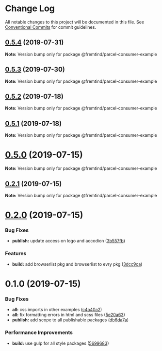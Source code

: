 # Change Log

All notable changes to this project will be documented in this file.
See [Conventional Commits](https://conventionalcommits.org) for commit guidelines.

## [0.5.4](https://github.com/fremtind/jokul/compare/@fremtind/parcel-consumer-example@0.5.3...@fremtind/parcel-consumer-example@0.5.4) (2019-07-31)

**Note:** Version bump only for package @fremtind/parcel-consumer-example





## [0.5.3](https://github.com/fremtind/jokul/compare/@fremtind/parcel-consumer-example@0.5.2...@fremtind/parcel-consumer-example@0.5.3) (2019-07-30)

**Note:** Version bump only for package @fremtind/parcel-consumer-example





## [0.5.2](https://github.com/fremtind/jokul/compare/@fremtind/parcel-consumer-example@0.5.1...@fremtind/parcel-consumer-example@0.5.2) (2019-07-18)

**Note:** Version bump only for package @fremtind/parcel-consumer-example





## [0.5.1](https://github.com/fremtind/jokul/compare/@fremtind/parcel-consumer-example@0.5.0...@fremtind/parcel-consumer-example@0.5.1) (2019-07-18)

**Note:** Version bump only for package @fremtind/parcel-consumer-example





# [0.5.0](https://github.com/fremtind/jokul/compare/@fremtind/parcel-consumer-example@0.2.1...@fremtind/parcel-consumer-example@0.5.0) (2019-07-15)

**Note:** Version bump only for package @fremtind/parcel-consumer-example





## [0.2.1](https://github.com/fremtind/jokul/compare/@fremtind/parcel-consumer-example@0.2.0...@fremtind/parcel-consumer-example@0.2.1) (2019-07-15)

**Note:** Version bump only for package @fremtind/parcel-consumer-example





# [0.2.0](https://github.com/fremtind/jokul/compare/@fremtind/parcel-consumer-example@0.1.0...@fremtind/parcel-consumer-example@0.2.0) (2019-07-15)

### Bug Fixes

-   **publish:** update access on logo and accodion ([3b557fb](https://github.com/fremtind/jokul/commit/3b557fb))

### Features

-   **build:** add browserlist pkg and browserlist to evry pkg ([3dcc9ca](https://github.com/fremtind/jokul/commit/3dcc9ca))

# 0.1.0 (2019-07-15)

### Bug Fixes

-   **all:** css imports in other examples ([c4a40a2](https://github.com/fremtind/jokul/commit/c4a40a2))
-   **all:** fix formatting errors in html and scss files ([5e20a63](https://github.com/fremtind/jokul/commit/5e20a63))
-   **publish:** add scope to all publishable packages ([db6da7a](https://github.com/fremtind/jokul/commit/db6da7a))

### Performance Improvements

-   **build:** use gulp for all style packages ([5699683](https://github.com/fremtind/jokul/commit/5699683))
